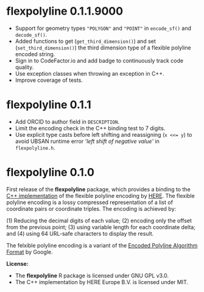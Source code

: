 # flexpolyline 0.1.1.9000

* Support for geometry types `"POLYGON"` and `"POINT"` in `encode_sf()` and `decode_sf()`.
* Added functions to get (`get_third_dimension()`) and set (`set_third_dimension()`) the third dimension type of a flexible polyline encoded string.
* Sign in to CodeFactor.io and add badge to continuously track code quality.
* Use exception classes when throwing an exception in C++.
* Improve coverage of tests.

# flexpolyline 0.1.1

* Add ORCID to author field in `DESCRIPTION`.
* Limit the encoding check in the C++ binding test to 7 digits.
* Use explicit type casts before left shifting and reassigning (`x <<= y`) to avoid UBSAN runtime error *'left shift of negative value'* in `flexpolyline.h`.

# flexpolyline 0.1.0

First release of the **flexpolyline** package, which provides a binding to the
[C++ implementation](https://github.com/heremaps/flexible-polyline/tree/master/cpp) of the
flexible polyline encoding by [HERE](https://github.com/heremaps/flexible-polyline).
The flexible polyline encoding is a lossy compressed representation of a list of
coordinate pairs or coordinate triples. The encoding is achieved by:

(1) Reducing the decimal digits of each value;
(2) encoding only the offset from the previous point;
(3) using variable length for each coordinate delta; and
(4) using 64 URL-safe characters to display the result.

The felxible polyline encoding is a variant of the [Encoded Polyline Algorithm Format](https://developers.google.com/maps/documentation/utilities/polylinealgorithm) by Google.

**License:**

* The **flexpolyline** R package is licensed under GNU GPL v3.0.
* The C++ implementation by HERE Europe B.V. is licensed under MIT.
